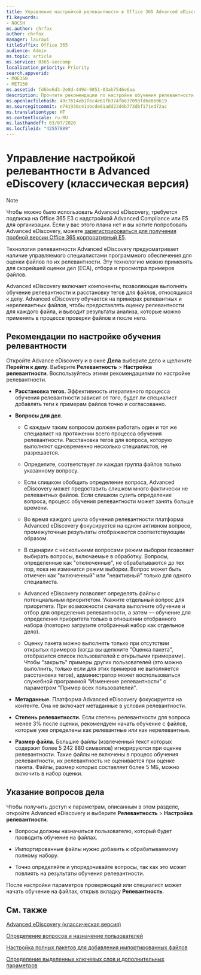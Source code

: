 ```yaml
---
title: Управление настройкой релевантности в Office 365 Advanced eDiscovery
f1.keywords:
- NOCSH
ms.author: chrfox
author: chrfox
manager: laurawi
titleSuffix: Office 365
audience: Admin
ms.topic: article
ms.service: O365-seccomp
localization_priority: Priority
search.appverid:
- MOE150
- MET150
ms.assetid: fd6be6d3-2e8d-449d-9851-03ab7546e6aa
description: Прочтите рекомендации по настройке обучения релевантности в Office 365 Advanced eDiscovery для оценки файлов по их релевантности и получения результатов анализа.
ms.openlocfilehash: 49c7614eb1fec4e61fb374fb637093fd6e860619
ms.sourcegitcommit: e741930c41abcde61add22d4b773dbf171ed72ac
ms.translationtype: HT
ms.contentlocale: ru-RU
ms.lasthandoff: 03/07/2020
ms.locfileid: "42557889"
---
```

# <a name="manage-relevance-setup-in-advanced-ediscovery-classic"></a>Управление настройкой релевантности в Advanced eDiscovery (классическая версия)

> [!NOTE]
> Чтобы можно было использовать Advanced eDiscovery, требуется подписка на Office 365 E3 с надстройкой Advanced Compliance или E5 для организации. Если у вас этого плана нет и вы хотите попробовать Advanced eDiscovery, можете [зарегистрироваться для получения пробной версии Office 365 корпоративный E5](https://go.microsoft.com/fwlink/p/?LinkID=698279). 
  
 Технология релевантности Advanced eDiscovery предусматривает наличие управляемого специалистами программного обеспечения для оценки файлов по их релевантности. Эту технологию можно применять для скорейшей оценки дел (ECA), отбора и просмотра примеров файлов. 
  
 Advanced eDiscovery включает компоненты, позволяющие выполнять обучение релевантности и расстановку тегов для файлов, относящихся к делу. Advanced eDiscovery обучается на примерах релевантных и нерелевантных файлов, чтобы предоставлять оценку релевантности для каждого файла, и выводит результаты анализа, которые можно применять в процессе проверки файлов и после него. 
  
## <a name="guidelines-for-setting-up-relevance-training"></a>Рекомендации по настройке обучения релевантности

 Откройте Advance eDiscovery и в окне **Дела** выберите дело и щелкните **Перейти к делу**. Выберите **Релевантность** \> **Настройка релевантности**. Воспользуйтесь этими рекомендациями по настройке релевантности. 
  
- **Расстановка тегов.** Эффективность итеративного процесса обучения релевантности зависит от того, будет ли специалист добавлять теги к примерам файлов точно и согласованно.
    
- **Вопросы для дел**. 
    
  - С каждым таким вопросом должен работать один и тот же специалист на протяжении всего процесса обучения релевантности. Расстановка тегов для вопроса, которую выполняют одновременно несколько специалистов, не разрешается.
    
  - Определите, соответствует ли каждая группа файлов только указанному вопросу. 
    
  - Если слишком обобщить определение вопроса, Advanced eDiscovery может предоставить слишком много фактически не релевантных файлов. Если слишком сузить определение вопроса, процесс обучения релевантности может занять больше времени. 
    
  - Во время каждого цикла обучения релевантности платформа Advanced eDiscovery фокусируется на одном активном вопросе, промежуточные результаты отображаются соответствующим образом.
    
  - В сценарии с несколькими вопросами режим выборки позволяет выбирать вопросы, включаемые в обработку. Вопросы, определенные как "отключенные", не обрабатываются до тех пор, пока не изменится режим выборки. Вопрос может быть отмечен как "включенный" или "неактивный" только для одного специалиста.
    
  -  Advanced eDiscovery позволяет определять файлы с потенциальным приоритетом. Укажите отдельный вопрос для приоритета. При возможности сначала выполните обучение и отбор для определения релевантности, а затем — обучение для определения приоритета только в отношении отобранного набора (повторно загрузите отобранный набор как отдельное дело). 
    
  - Оценку пакета можно выполнять только при отсутствии открытых примеров (когда вы щелкните "Оценка пакета", отобразится список пользователей с открытыми примерами). Чтобы "закрыть" примеры других пользователей (это можно выполнить, только если для этих примеров не выполняется расстановка тегов), администратор может воспользоваться служебной программой "Изменение релевантности" с параметром "Пример всех пользователей".
    
- **Метаданные.** Платформа Advanced eDiscovery фокусируется на контенте. Она не включает метаданные в условия релевантности. 
    
- **Степень релевантности.** Если степень релевантности для вопроса менее 3% после оценки, рекомендуем начать обучение с файлов, которые уже определены как релевантные или как нерелевантные.
    
- **Размер файла.** Большие файлы (извлеченный текст которых содержит более 5 242 880 символов) игнорируются при оценке релевантности. Такие файлы не включены в процесс обучения релевантности, их релевантность не оценивается при оценке пакета. Файлы, размер которых составляет более 5 МБ, можно включить в набор оценки.
    
## <a name="setting-up-case-issues"></a>Указание вопросов дела

Чтобы получить доступ к параметрам, описанным в этом разделе, откройте Advanced eDiscovery и выберите **Релевантность** \> **Настройка релевантности**. 
  
- Вопросы должны назначаться пользователю, который будет проводить обучение на файлах.
    
- Импортированные файлы нужно добавить к обрабатываемому полному набору.
    
- Точно определяйте и упорядочивайте вопросы, так как это может повлиять на результаты обучения релевантности.
    
После настройки параметров проверяющий или специалист может начать обучение на файлах, открыв вкладку **Релевантность**. 
  
## <a name="see-also"></a>См. также

[Advanced eDiscovery (классическая версия)](office-365-advanced-ediscovery.md)
  
[Определение вопросов и назначение пользователей](define-issues-and-assign-users.md)
  
[Настройка полных пакетов для добавления импортированных файлов](set-up-loads-to-add-imported-files.md)
  
[Определение выделенных ключевых слов и дополнительных параметров](define-highlighted-keywords-and-advanced-options.md)

